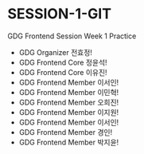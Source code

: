 # SESSION-1-GIT

GDG Frontend Session Week 1 Practice

- GDG Organizer 전효정!
- GDG Frontend Core 정윤석!
- GDG Frontend Core 이유진!
- GDG Frontend Member 이서인!
- GDG Frontend Member 이민혁!
- GDG Frontend Member 오희진!
- GDG Frontend Member 이지원!
- GDG Frontend Member 이서인!
- GDG Frontend Member 경인!
- GDG Frontend Member 박지윤!

